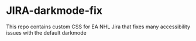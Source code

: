 # JIRA-darkmode-fix
This repo contains custom CSS for EA NHL Jira that fixes many accessibility issues with the default darkmode
